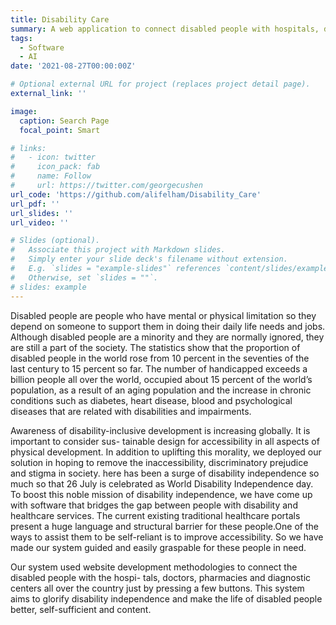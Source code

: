 ```yaml
---
title: Disability Care
summary: A web application to connect disabled people with hospitals, doctors, pharmacies and diagnostic centers.
tags:
  - Software 
  - AI
date: '2021-08-27T00:00:00Z'

# Optional external URL for project (replaces project detail page).
external_link: ''

image:
  caption: Search Page
  focal_point: Smart

# links:
#   - icon: twitter
#     icon_pack: fab
#     name: Follow
#     url: https://twitter.com/georgecushen
url_code: 'https://github.com/alifelham/Disability_Care'
url_pdf: ''
url_slides: ''
url_video: ''

# Slides (optional).
#   Associate this project with Markdown slides.
#   Simply enter your slide deck's filename without extension.
#   E.g. `slides = "example-slides"` references `content/slides/example-slides.md`.
#   Otherwise, set `slides = ""`.
# slides: example
---
```


Disabled people are people who have mental or physical limitation so they depend on someone to support them in doing their daily life needs and jobs. Although disabled people are a minority and they are normally ignored, they are still a part of the society. The statistics show that the proportion of disabled people in the world rose from 10 percent in the seventies of the last century to 15 percent so far. The number of handicapped exceeds a billion people all over the world, occupied about 15 percent of the world’s population, as a result of an aging population and the increase in chronic conditions such as diabetes, heart disease, blood and psychological diseases that are related with disabilities and impairments.

Awareness of disability-inclusive development is increasing globally. It is important to consider sus- tainable design for accessibility in all aspects of physical development. In addition to uplifting this morality, we deployed our solution in hoping to remove the inaccessibility, discriminatory prejudice and stigma in society. here has been a surge of disability independence so much so that 26 July is celebrated as World Disability Independence day. To boost this noble mission of disability independence, we have come up with software that bridges the gap between people with disability and healthcare services. The current existing traditional healthcare portals present a huge language and structural barrier for these people.One of the ways to assist them to be self-reliant is to improve accessibility. So we have made our system guided and easily graspable for these people in need.

Our system used website development methodologies to connect the disabled people with the hospi- tals, doctors, pharmacies and diagnostic centers all over the country just by pressing a few buttons. This system aims to glorify disability independence and make the life of disabled people better, self-sufficient and content.
